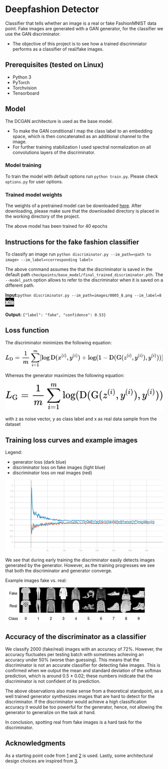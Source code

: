 # Deepfashion Detector
Classifier that tells whether an image is a real or fake FashionMNIST data point. Fake images are generated with a GAN generator, for the classifier we use the GAN discriminator.

* The objective of this project is to see how a trained discrimniator performs as a classifier of real/fake images.

## Prerequisites (tested on Linux)
- Python 3
- PyTorch
- Torchvision
- Tensorboard

## Model
The DCGAN architecture is used as the base model.
  - To make the GAN conditional I map the class label to an embedding space, which is then concatenated as an additional channel to the image.
  - For further training stabilization I used spectral normalization on all convolutions layers of the discriminator.

### Model training
To train the model with default options run `python train.py`. Please check `options.py` for user options.

### Trained model weights

The weights of a pretrained model can be downloaded [here](https://drive.google.com/drive/folders/16Qi0mQDVYo2tEl5ihA4qp868G8K3DIyQ?usp=sharing). After downloading, please make sure that the downloaded directory is placed in the working directory of the project.

The above model has been trained for 40 epochs

## Instructions for the fake fashion classifier
To classify an image run `python discriminator.py --im_path=<path to image> --im_label=<corresponding label>`

The above command assumes the that the discriminator is saved in the default path `checkpoints/base_model/final_trained_discriminator.pth`. The `--model_path` option allows to refer to the discriminator when it is saved on a different path.

**Input:**`python discriminator.py --im_path=images/0005_8.png --im_label=8`
<img src="images/0005_8.png">

**Output:** `{"label": "fake", "confidence": 0.53}`

## Loss function
The discriminator minimizes the following equation:

<img src="images/d_loss.svg">

Whereas the generator maximizes the following equation:

<img src="images/g_loss.svg">

with z as noise vector, y as class label and x as real data sample from the dataset

## Training loss curves and example images
Legend: 
  - generator loss (dark blue)
  - discriminator loss on fake images (light blue)
  - discriminator loss on real images (red)
<img src="images/Losses_train_group.svg">

We see that during early training the discriminator easily detects images generated by the generator. However, as the training progresses we see that both the discriminator and generator converge.

Example images fake vs. real:

<img src="images/fake_vs_real.png">

## Accuracy of the discriminator as a classifier

We classify 2000 (fake/real) images with an accuracy of 72%. However, the accuracy fluctuates per testing batch with sometimes achieving an accuracy under 50% (worse than guessing). This means that the discriminator is not an accurate classifier for detecting fake images. This is confirmed when we output the mean and standard deviation of the softmax prediction, which is around 0.5 ± 0.02; these numbers inidicate that the discriminator is not confident of its prediction. 

The above observations also make sense from a theoretical standpoint, as a well trained generator synthesizes images that are hard to detect for the discriminator. If the discriminator would achieve a high classification accuracy it would be too powerful for the generator, hence, not allowing the generator to generalize on the task at hand.

In conclusion, spotting real from fake images is a hard task for the discriminator.

## Acknowledgments

As a starting point code from [1](https://github.com/TeeyoHuang/conditional-GAN/blob/master/conditional_DCGAN.py) and [2](https://pytorch.org/tutorials/beginner/dcgan_faces_tutorial.html#implementation) is used. Lastly, some architectural design choices are inspired from [3](https://machinelearningmastery.com/how-to-develop-a-conditional-generative-adversarial-network-from-scratch/).
